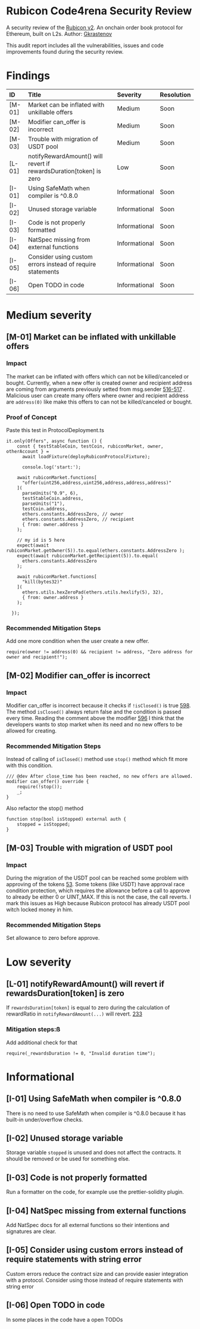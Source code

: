 
# Rubicon Code4rena Security Review

A security review of the [Rubicon v2](https://code4rena.com/contests/2023-04-rubicon-v2). An onchain order book protocol for Ethereum, built on L2s.
Author: [Gkrastenov](https://twitter.com/gkrastenov)

This audit report includes all the vulnerabilities, issues and code improvements found during the security review.

# Findings

| ID     | Title                                                                       | Severity      | Resolution   |
| :----- | :-------------------------------------------------------------------------- | :------------ | :----------- |
| [M-01] | Market can be inflated with unkillable offers                               | Medium        | Soon         |
| [M-02] | Modifier can_offer is incorrect                                             | Medium        | Soon         |
| [M-03] | Trouble with migration of USDT pool                                         | Medium        | Soon         |
| [L-01] | notifyRewardAmount() will revert if rewardsDuration[token] is zero          | Low           | Soon         |
| [I-01] | Using SafeMath when compiler is ^0.8.0                                      | Informational | Soon         |
| [I-02] | Unused storage variable                                                     | Informational | Soon         |
| [I-03] | Code is not properly formatted                                              | Informational | Soon         |
| [I-04] | NatSpec missing from external functions                                     | Informational | Soon         |
| [I-05] | Consider using custom errors instead of require statements                  | Informational | Soon         |
| [I-06] | Open TODO in code                                                           | Informational | Soon         |

# Medium severity

## [M-01] Market can be inflated with unkillable offers

### Impact
The market can be inflated with offers which can not be killed/canceled or bought. Currently, when a new offer is created owner and recipient address are coming from arguments previously setted from msg.sender [516-517](https://github.com/code-423n4/2023-04-rubicon/blob/main/contracts/RubiconMarket.sol#L516-L517) . Malicious user can create many offers where owner and recipient address are `address(0)` like make this offers to can not be killed/canceled or bought.

### Proof of Concept
Paste this test in ProtocolDeployment.ts

```
it.only(Offers", async function () {
    const { testStableCoin, testCoin, rubiconMarket, owner, otherAccount } =
      await loadFixture(deployRubiconProtocolFixture);

      console.log('start:');

    await rubiconMarket.functions[
      "offer(uint256,address,uint256,address,address,address)"
    ](
      parseUnits("0.9", 6),
      testStableCoin.address,
      parseUnits("1"),
      testCoin.address,
      ethers.constants.AddressZero, // owner
      ethers.constants.AddressZero, // recipient
      { from: owner.address }
    );

    // my id is 5 here
    expect(await rubiconMarket.getOwner(5)).to.equal(ethers.constants.AddressZero );
    expect(await rubiconMarket.getRecipient(5)).to.equal(
      ethers.constants.AddressZero
    );

    await rubiconMarket.functions[
      "kill(bytes32)"
    ](
      ethers.utils.hexZeroPad(ethers.utils.hexlify(5), 32),
      { from: owner.address }
    );

  });
```

### Recommended Mitigation Steps
Add one more condition when the user create a new offer.

```
require(owner != address(0) && recipient != address, "Zero address for owner and recipient!");
```

## [M-02] Modifier can_offer is incorrect

### Impact
Modifier can_offer is incorrect because it checks if `!isClosed()` is true [598](https://github.com/code-423n4/2023-04-rubicon/blob/main/contracts/RubiconMarket.sol#L598). The method `isClosed()` always return false and the condition is passed every time. Reading the comment above the modifier [596](https://github.com/code-423n4/2023-04-rubicon/blob/main/contracts/RubiconMarket.sol#L596) I think that the developers wants to stop market when its need and no new offers to be allowed for creating.

### Recommended Mitigation Steps
Instead of calling of `isClosed()` method use `stop()` method which fit more with this condition.

```
/// @dev After close_time has been reached, no new offers are allowed.
modifier can_offer() override {
    require(!stop());
    _;
}
```

Also refactor the stop() method

```
function stop(bool isStopped) external auth {
    stopped = isStopped;
}
```

## [M-03] Trouble with migration of USDT pool

### Impact
During the migration of the USDT pool can be reached some problem with approving of the tokens [53](https://github.com/code-423n4/2023-04-rubicon/blob/main/contracts/V2Migrator.sol#L53). Some tokens (like USDT) have approval race condition protection, which requires the allowance before a call to approve to already be either 0 or UINT_MAX. If this is not the case, the call reverts. I mark this issues as High because Rubicon protocol has already USDT pool witch locked money in him.

### Recommended Mitigation Steps
Set allowance to zero before approve.

# Low severity

## [L-01] notifyRewardAmount() will revert if rewardsDuration[token] is zero
If `rewardsDuration[token]` is equal to zero during the calculation of rewardRatio in `notifyRewardAmount(...)` will revert.
[233](https://github.com/code-423n4/2023-04-rubicon/blob/main/contracts/periphery/BathBuddy.sol#L233)
### Mitigation steps:ß
Add additional check for that

```
require(_rewardsDuration != 0, "Invalid duration time");
```

# Informational

## [I-01] Using SafeMath when compiler is ^0.8.0
There is no need to use SafeMath when compiler is ^0.8.0 because it has built-in under/overflow checks.

## [I-02] Unused storage variable
Storage variable `stopped` is unused and does not affect the contracts. It should be removed or be used for something else.

## [I-03] Code is not properly formatted
Run a formatter on the code, for example use the prettier-solidity plugin.

## [I-04] NatSpec missing from external functions
Add NatSpec docs for all external functions so their intentions and signatures are clear.

## [I-05] Consider using custom errors instead of require statements with string error
Custom errors reduce the contract size and can provide easier integration with a protocol. Consider using those instead of require statements with string error

## [I-06] Open TODO in code
In some places in the code have a open TODOs